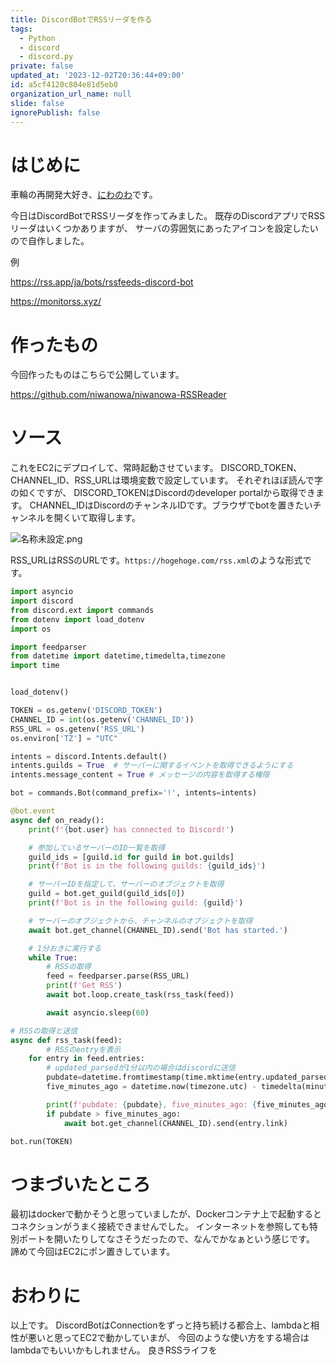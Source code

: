 ```yaml
---
title: DiscordBotでRSSリーダを作る
tags:
  - Python
  - discord
  - discord.py
private: false
updated_at: '2023-12-02T20:36:44+09:00'
id: a5cf4120c804e81d5eb0
organization_url_name: null
slide: false
ignorePublish: false
---
```

# はじめに
車輪の再開発大好き、[にわのわ](https://twitter.com/niwa_nowa)です。

今日はDiscordBotでRSSリーダを作ってみました。
既存のDiscordアプリでRSSリーダはいくつかありますが、
サーバの雰囲気にあったアイコンを設定したいので自作しました。

例

https://rss.app/ja/bots/rssfeeds-discord-bot

https://monitorss.xyz/

# 作ったもの
今回作ったものはこちらで公開しています。

https://github.com/niwanowa/niwanowa-RSSReader


# ソース
これをEC2にデプロイして、常時起動させています。
DISCORD_TOKEN、CHANNEL_ID、RSS_URLは環境変数で設定しています。
それぞれほぼ読んで字の如くですが、
DISCORD_TOKENはDiscordのdeveloper portalから取得できます。
CHANNEL_IDはDiscordのチャンネルIDです。ブラウザでbotを置きたいチャンネルを開くいて取得します。

![名称未設定.png](https://qiita-image-store.s3.ap-northeast-1.amazonaws.com/0/590707/76c2ed5b-7f0d-e418-b45c-054f0d3bf07f.png)

RSS_URLはRSSのURLです。```https://hogehoge.com/rss.xml```のような形式です。

```bot.py
import asyncio
import discord
from discord.ext import commands
from dotenv import load_dotenv
import os

import feedparser
from datetime import datetime,timedelta,timezone
import time


load_dotenv()

TOKEN = os.getenv('DISCORD_TOKEN')
CHANNEL_ID = int(os.getenv('CHANNEL_ID'))
RSS_URL = os.getenv('RSS_URL')
os.environ['TZ'] = "UTC"

intents = discord.Intents.default()
intents.guilds = True  # サーバーに関するイベントを取得できるようにする
intents.message_content = True # メッセージの内容を取得する権限

bot = commands.Bot(command_prefix='!', intents=intents)

@bot.event
async def on_ready():
    print(f'{bot.user} has connected to Discord!')

    # 参加しているサーバーのID一覧を取得
    guild_ids = [guild.id for guild in bot.guilds]
    print(f'Bot is in the following guilds: {guild_ids}')

    # サーバーIDを指定して、サーバーのオブジェクトを取得
    guild = bot.get_guild(guild_ids[0])
    print(f'Bot is in the following guild: {guild}')

    # サーバーのオブジェクトから、チャンネルのオブジェクトを取得
    await bot.get_channel(CHANNEL_ID).send('Bot has started.')

    # 1分おきに実行する
    while True:
        # RSSの取得
        feed = feedparser.parse(RSS_URL)
        print(f'Get RSS')
        await bot.loop.create_task(rss_task(feed))

        await asyncio.sleep(60)

# RSSの取得と送信
async def rss_task(feed):
        # RSSのentryを表示
    for entry in feed.entries:
        # updated_parsedが1分以内の場合はdiscordに送信
        pubdate=datetime.fromtimestamp(time.mktime(entry.updated_parsed), timezone.utc)
        five_minutes_ago = datetime.now(timezone.utc) - timedelta(minutes=1)

        print(f'pubdate: {pubdate}, five_minutes_ago: {five_minutes_ago}, pubdate > five_minutes_ago: {pubdate > five_minutes_ago}')
        if pubdate > five_minutes_ago:
            await bot.get_channel(CHANNEL_ID).send(entry.link)

bot.run(TOKEN)

```

# つまづいたところ
最初はdockerで動かそうと思っていましたが、Dockerコンテナ上で起動するとコネクションがうまく接続できませんでした。
インターネットを参照しても特別ポートを開いたりしてなさそうだったので、なんでかなぁという感じです。
諦めて今回はEC2にポン置きしています。

# おわりに
以上です。
DiscordBotはConnectionをずっと持ち続ける都合上、lambdaと相性が悪いと思ってEC2で動かしていまが、
今回のような使い方をする場合はlambdaでもいいかもしれません。
良きRSSライフを

